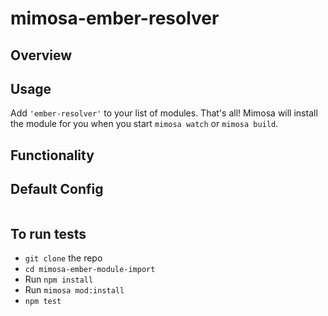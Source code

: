 mimosa-ember-resolver
===========

## Overview

## Usage

Add `'ember-resolver'` to your list of modules.  That's all!  Mimosa will install the module for you when you start `mimosa watch` or `mimosa build`.

## Functionality

## Default Config

```javascript
```

## To run tests

* `git clone` the repo
* `cd mimosa-ember-module-import`
* Run `npm install`
* Run `mimosa mod:install`
* `npm test`